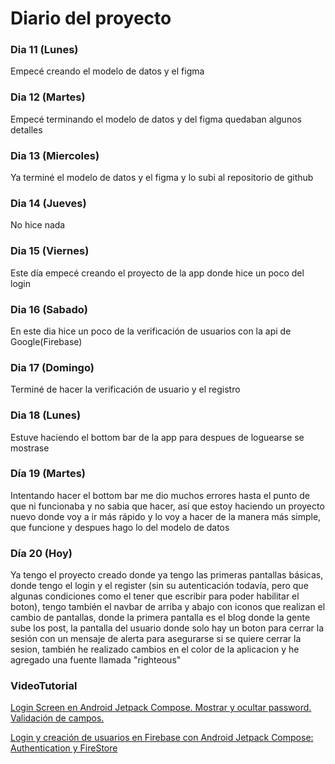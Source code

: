 # Diario del proyecto

### Dia 11 (Lunes)
Empecé creando el modelo de datos y el figma

### Dia 12 (Martes)
Empecé terminando el modelo de datos y del figma quedaban algunos detalles

### Dia 13 (Miercoles)
Ya terminé el modelo de datos y el figma y lo subi al repositorio de github

### Dia 14 (Jueves)
No hice nada

### Dia 15 (Viernes)
Este día empecé creando el proyecto de la app donde hice un poco del login

### Dia 16 (Sabado)
En este dia hice un poco de la verificación de usuarios con la api de Google(Firebase)

### Dia 17 (Domingo)
Terminé de hacer la verificación de usuario y el registro

### Dia 18 (Lunes)
Estuve haciendo el bottom bar de la app para despues de loguearse se mostrase

### Día 19 (Martes)
Intentando hacer el bottom bar me dio muchos errores hasta el punto de que ni funcionaba y no sabia que hacer, así que estoy haciendo un proyecto nuevo donde voy a ir más rápido y lo voy a hacer de la manera más simple, que funcione y despues hago lo del modelo de datos

### Día 20 (Hoy)
Ya tengo el proyecto creado donde ya tengo las primeras pantallas básicas, donde tengo el login y el register (sin su autenticación todavía, pero que algunas condiciones como el tener que escribir para poder habilitar el boton), tengo también el navbar de arriba y abajo con iconos que realizan el cambio de pantallas, donde la primera pantalla es el blog donde la gente sube los post, la pantalla del usuario donde solo hay un boton para cerrar la sesión con un mensaje de alerta para asegurarse si se quiere cerrar la sesion, también he realizado cambios en el color de la aplicacion y he agregado una fuente llamada "righteous"

### VideoTutorial
[Login Screen en Android Jetpack Compose. Mostrar y ocultar password. Validación de campos.](https://www.youtube.com/watch?v=lC_mgTqiaSM&ab_channel=Gibr%C3%A1nGarc%C3%ADa)

[Login y creación de usuarios en Firebase con Android Jetpack Compose: Authentication y FireStore](https://www.youtube.com/watch?v=NFot9_bSFhw&ab_channel=Gibr%C3%A1nGarc%C3%ADa)